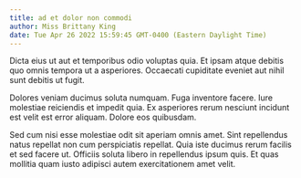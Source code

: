 ```yaml
---
title: ad et dolor non commodi
author: Miss Brittany King
date: Tue Apr 26 2022 15:59:45 GMT-0400 (Eastern Daylight Time)
---
```

Dicta eius ut aut et temporibus odio voluptas quia. Et ipsam atque debitis quo omnis tempora ut a asperiores. Occaecati cupiditate eveniet aut nihil sunt debitis ut fugit.

 Dolores veniam ducimus soluta numquam. Fuga inventore facere. Iure molestiae reiciendis et impedit quia. Ex asperiores rerum nesciunt incidunt est velit est error aliquam. Dolore eos quibusdam.

 Sed cum nisi esse molestiae odit sit aperiam omnis amet. Sint repellendus natus repellat non cum perspiciatis repellat. Quia iste ducimus rerum facilis et sed facere ut. Officiis soluta libero in repellendus ipsum quis. Et quas mollitia quam iusto adipisci autem exercitationem amet velit.